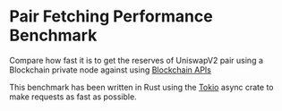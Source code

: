 # Pair Fetching Performance Benchmark

Compare how fast it is to get the reserves of UniswapV2 pair using a Blockchain
private node against using [Blockchain APIs](https://www.blockchainapis.io)

This benchmark has been written in Rust using the [Tokio](https://tokio.rs/) async crate
to make requests as fast as possible.

